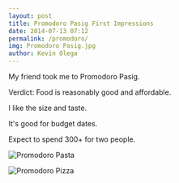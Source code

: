 ```yaml
--- 
layout: post 
title: Promodoro Pasig First Impressions
date: 2014-07-13 07:12
permalink: /promodoro/ 
img: Promodoro Pasig.jpg
author: Kevin Olega 
--- 
```

My friend took me to Promodoro Pasig.

Verdict: Food is reasonably good and affordable.

I like the size and taste.

It's good for budget dates.

Expect to spend 300+ for two people.

![Promodoro Pasta](https://lh3.googleusercontent.com/WM1RRoeHNGfJyp_Dtip1pZdhXyI57_V28w-ksx_g_iqtr3ZDpPC65xXIyXrZ8_wsniXIqN7iz_-FRj5BgpPwWJlwoTRvZaoT5bbR7_ru9e8ZYPAnUhpi2fEAZrKp8URcvZfH14u-4-4=w2400)

![Promodoro Pizza](https://lh3.googleusercontent.com/rL8HwOPIUKs18yes85uuRHEOJACdd5tNu5sgHDWSlwRNZDF7ASqW3tHQ_kii8GnIxoghz3sbuqaWL37CT7uv-lZRgTpRKmUU47KQIbCn3-bUscp8h7US6QU5ex-Z1NKyXLgu06GywTY=w2400)